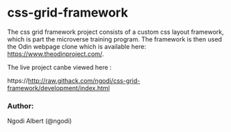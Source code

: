 # css-grid-framework
The css grid framework project consists of a custom css layout framework, which is part the microverse training program. The framework is then used the Odin webpage clone which is available here: https://www.theodinproject.com/.

The live project canbe viewed here :

https://http://raw.githack.com/ngodi/css-grid-framework/development/index.html

### Author:

Ngodi Albert (@ngodi)
